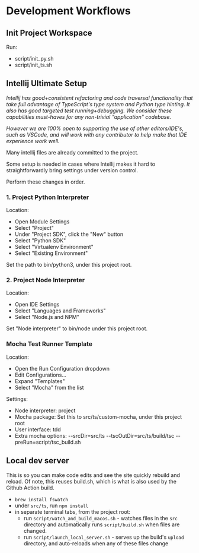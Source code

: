 

# Development Workflows

## Init Project Workspace

Run:
* script/init_py.sh
* script/init_ts.sh

## Intellij Ultimate Setup

<p>
<i>
Intellij has good+consistent refactoring and code traversal 
functionality that take full advantage of TypeScript's 
type system and Python type hinting. It also has good 
targeted test running+debugging. We consider these capabilities 
must-haves for any non-trivial "application" codebase.  
</i>
</p>

<p>
<i>
However we are 100% open to supporting the use of other 
editors/IDE's, such as VSCode, and will work with any 
contributor to help make that IDE experience work well.
</i>
</p>

Many intellij files are already committed to the project.

Some setup is needed in cases where Intellij makes it 
hard to straightforwardly bring settings under version
control.

Perform these changes in order.

### 1. Project Python Interpreter

Location:
* Open Module Settings
* Select "Project"
* Under "Project SDK", click the "New" button
* Select "Python SDK"
* Select "Virtualenv Environment"
* Select "Existing Environment"

Set the path to bin/python3, under this project root.

### 2. Project Node Interpreter

Location:
* Open IDE Settings
* Select "Languages and Frameworks"
* Select "Node.js and NPM"

Set "Node interpreter" to bin/node under this project root.

### Mocha Test Runner Template

Location:
* Open the Run Configuration dropdown
* Edit Configurations...
* Expand "Templates"
* Select "Mocha" from the list

Settings:
* Node interpreter: project
* Mocha package: Set this to src/ts/custom-mocha, under this project root
* User interface: tdd
* Extra mocha options: --srcDir=src/ts --tscOutDir=src/ts/build/tsc --preRun=script/tsc_build.sh


## Local dev server

This is so you can make code edits and see the site quickly
rebuild and reload. Of note, this reuses build.sh, which
is what is also used by the Github Action build.

* `brew install fswatch`
* under `src/ts`, run `npm install`
* in separate terminal tabs, from the project root:
  * run `script/watch_and_build_macos.sh` - watches files
    in the `src` directory and automatically runs 
    `script/build.sh` when files are changed.
  * run `script/launch_local_server.sh` - serves up the 
    build's `upload` directory, and auto-reloads when
    any of these files change
